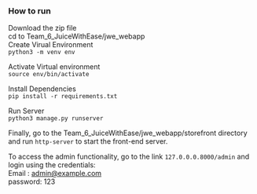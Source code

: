 ### How to run 
Download the zip file   
cd to Team_6_JuiceWithEase/jwe_webapp  
Create Virual Environment  
`python3 -m venv env`

Activate Virtual environment  
`source env/bin/activate`

Install Dependencies  
`pip install -r requirements.txt`

Run Server  
`python3 manage.py runserver`

Finally, go to the Team_6_JuiceWithEase/jwe_webapp/storefront directory and run `http-server` to start the front-end server. 

To access the admin functionality, go to the link `127.0.0.0.8000/admin` and login using the credentials:  
Email : admin@example.com  
password: 123  
